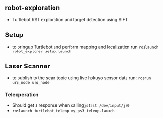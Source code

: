 ## robot-exploration
- Turtlebot RRT exploration and target detection using SIFT

## Setup
- to bringup Turtlebot and perform mapping and localization run ```roslaunch robot_explorer setup.launch```

## Laser Scanner
- to publish to the scan topic using live hokuyo sensor data run: ```rosrun urg_node urg_node```


### Teleoperation
- Should get a response when calling```jstest /dev/input/js0```
- ```roslaunch turtlebot_teleop my_ps3_teleop.launch```


